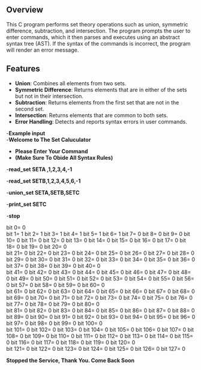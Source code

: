 ## Overview

This C program performs set theory operations such as union, symmetric difference, subtraction, and intersection. The program prompts the user to enter commands, which it then parses and executes using an abstract syntax tree (AST). If the syntax of the commands is incorrect, the program will render an error message.

## Features

- **Union**: Combines all elements from two sets.
- **Symmetric Difference**: Returns elements that are in either of the sets but not in their intersection.
- **Subtraction**: Returns elements from the first set that are not in the second set.
- **Intersection**: Returns elements that are common to both sets.
- **Error Handling**: Detects and reports syntax errors in user commands.

-**Example input**  
-**Welcome to The Set Caluculator**
- **Please Enter Your Command**
- **(Make Sure To Obide All Syntax Rules)**
 
-**read_set SETA ,1,2,3,4,-1**  

-**read_set SETB,1,2,3,4,5,6,-1**  

-**union_set SETA,SETB,SETC**  

-**print_set SETC**  

-**stop**  


 bit  0= 0  
bit  1= 1  bit  2= 1  bit  3= 1  bit  4= 1  bit  5= 1  bit  6= 1  bit  7= 0  bit  8= 0  bit  9= 0  bit 10= 0  bit 11= 0  bit 12= 0  bit 13= 0  bit 14= 0  bit 15= 0  bit 16= 0  bit 17= 0  bit 18= 0  bit 19= 0  bit 20= 0  
bit 21= 0  bit 22= 0  bit 23= 0  bit 24= 0  bit 25= 0  bit 26= 0  bit 27= 0  bit 28= 0  bit 29= 0  bit 30= 0  bit 31= 0  bit 32= 0  bit 33= 0  bit 34= 0  bit 35= 0  bit 36= 0  bit 37= 0  bit 38= 0  bit 39= 0  bit 40= 0  
bit 41= 0  bit 42= 0  bit 43= 0  bit 44= 0  bit 45= 0  bit 46= 0  bit 47= 0  bit 48= 0  bit 49= 0  bit 50= 0  bit 51= 0  bit 52= 0  bit 53= 0  bit 54= 0  bit 55= 0  bit 56= 0  bit 57= 0  bit 58= 0  bit 59= 0  bit 60= 0  
bit 61= 0  bit 62= 0  bit 63= 0  bit 64= 0  bit 65= 0  bit 66= 0  bit 67= 0  bit 68= 0  bit 69= 0  bit 70= 0  bit 71= 0  bit 72= 0  bit 73= 0  bit 74= 0  bit 75= 0  bit 76= 0  bit 77= 0  bit 78= 0  bit 79= 0  bit 80= 0  
bit 81= 0  bit 82= 0  bit 83= 0  bit 84= 0  bit 85= 0  bit 86= 0  bit 87= 0  bit 88= 0  bit 89= 0  bit 90= 0  bit 91= 0  bit 92= 0  bit 93= 0  bit 94= 0  bit 95= 0  bit 96= 0  bit 97= 0  bit 98= 0  bit 99= 0  bit 100= 0  
bit 101= 0  bit 102= 0  bit 103= 0  bit 104= 0  bit 105= 0  bit 106= 0  bit 107= 0  bit 108= 0  bit 109= 0  bit 110= 0  bit 111= 0  bit 112= 0  bit 113= 0  bit 114= 0  bit 115= 0  bit 116= 0  bit 117= 0  bit 118= 0  bit 119= 0  bit 120= 0  
bit 121= 0  bit 122= 0  bit 123= 0  bit 124= 0  bit 125= 0  bit 126= 0  bit 127= 0  


**Stopped the Service, Thank You. Come Back Soon**




